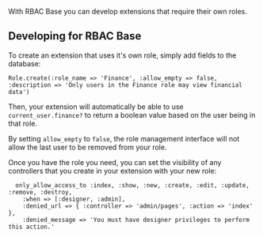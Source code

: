 With RBAC Base you can develop extensions that require their own roles.

## Developing for RBAC Base
To create an extension that uses it's own role, simply add fields to the
database:
  
    Role.create(:role_name => 'Finance', :allow_empty => false, :description => 'Only users in the Finance role may view financial data')
    
Then, your extension will automatically be able to use `current_user.finance?`
to return a boolean value based on the user being in that role.

By setting `allow_empty` to `false`, the role management interface will
not allow the last user to be removed from your role.

Once you have the role you need, you can set the visibility of any
controllers that you create in your extension with your new role:

      only_allow_access_to :index, :show, :new, :create, :edit, :update, :remove, :destroy,
        :when => [:designer, :admin],
        :denied_url => { :controller => 'admin/pages', :action => 'index' },
        :denied_message => 'You must have designer privileges to perform this action.'